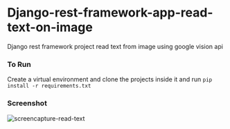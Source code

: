 # Django-rest-framework-app-read-text-on-image
Django rest framework project read text from image using google vision api

### To Run
Create a virtual environment and clone the projects inside it and run `pip install -r requirements.txt`

### Screenshot
![screencapture-read-text](https://user-images.githubusercontent.com/8708477/98539299-24f24880-229d-11eb-89a2-8454cf4f85ae.png)
